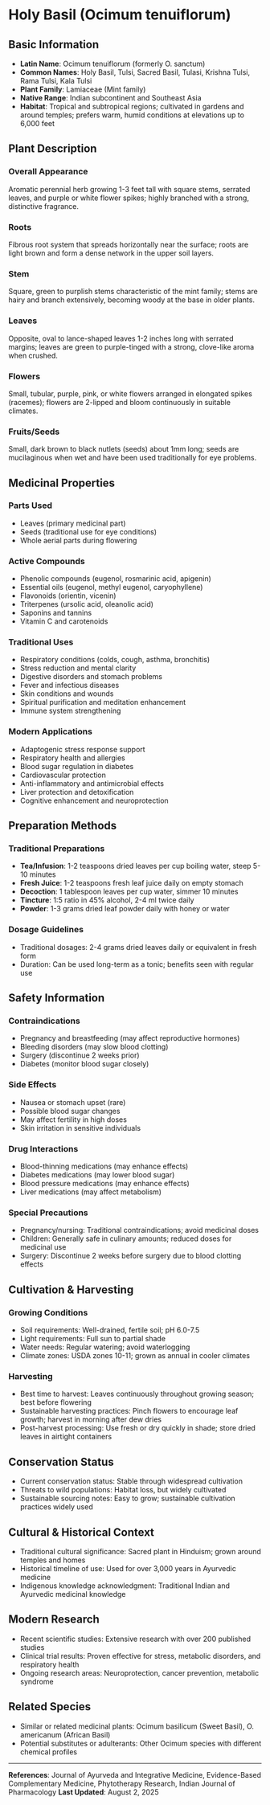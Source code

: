 # Holy Basil (Ocimum tenuiflorum)

## Basic Information
- **Latin Name**: Ocimum tenuiflorum (formerly O. sanctum)
- **Common Names**: Holy Basil, Tulsi, Sacred Basil, Tulasi, Krishna Tulsi, Rama Tulsi, Kala Tulsi
- **Plant Family**: Lamiaceae (Mint family)
- **Native Range**: Indian subcontinent and Southeast Asia
- **Habitat**: Tropical and subtropical regions; cultivated in gardens and around temples; prefers warm, humid conditions at elevations up to 6,000 feet

## Plant Description

### Overall Appearance
Aromatic perennial herb growing 1-3 feet tall with square stems, serrated leaves, and purple or white flower spikes; highly branched with a strong, distinctive fragrance.

### Roots
Fibrous root system that spreads horizontally near the surface; roots are light brown and form a dense network in the upper soil layers.

### Stem
Square, green to purplish stems characteristic of the mint family; stems are hairy and branch extensively, becoming woody at the base in older plants.

### Leaves
Opposite, oval to lance-shaped leaves 1-2 inches long with serrated margins; leaves are green to purple-tinged with a strong, clove-like aroma when crushed.

### Flowers
Small, tubular, purple, pink, or white flowers arranged in elongated spikes (racemes); flowers are 2-lipped and bloom continuously in suitable climates.

### Fruits/Seeds
Small, dark brown to black nutlets (seeds) about 1mm long; seeds are mucilaginous when wet and have been used traditionally for eye problems.

## Medicinal Properties

### Parts Used
- Leaves (primary medicinal part)
- Seeds (traditional use for eye conditions)
- Whole aerial parts during flowering

### Active Compounds
- Phenolic compounds (eugenol, rosmarinic acid, apigenin)
- Essential oils (eugenol, methyl eugenol, caryophyllene)
- Flavonoids (orientin, vicenin)
- Triterpenes (ursolic acid, oleanolic acid)
- Saponins and tannins
- Vitamin C and carotenoids

### Traditional Uses
- Respiratory conditions (colds, cough, asthma, bronchitis)
- Stress reduction and mental clarity
- Digestive disorders and stomach problems
- Fever and infectious diseases
- Skin conditions and wounds
- Spiritual purification and meditation enhancement
- Immune system strengthening

### Modern Applications
- Adaptogenic stress response support
- Respiratory health and allergies
- Blood sugar regulation in diabetes
- Cardiovascular protection
- Anti-inflammatory and antimicrobial effects
- Liver protection and detoxification
- Cognitive enhancement and neuroprotection

## Preparation Methods

### Traditional Preparations
- **Tea/Infusion**: 1-2 teaspoons dried leaves per cup boiling water, steep 5-10 minutes
- **Fresh Juice**: 1-2 teaspoons fresh leaf juice daily on empty stomach
- **Decoction**: 1 tablespoon leaves per cup water, simmer 10 minutes
- **Tincture**: 1:5 ratio in 45% alcohol, 2-4 ml twice daily
- **Powder**: 1-3 grams dried leaf powder daily with honey or water

### Dosage Guidelines
- Traditional dosages: 2-4 grams dried leaves daily or equivalent in fresh form
- Duration: Can be used long-term as a tonic; benefits seen with regular use

## Safety Information

### Contraindications
- Pregnancy and breastfeeding (may affect reproductive hormones)
- Bleeding disorders (may slow blood clotting)
- Surgery (discontinue 2 weeks prior)
- Diabetes (monitor blood sugar closely)

### Side Effects
- Nausea or stomach upset (rare)
- Possible blood sugar changes
- May affect fertility in high doses
- Skin irritation in sensitive individuals

### Drug Interactions
- Blood-thinning medications (may enhance effects)
- Diabetes medications (may lower blood sugar)
- Blood pressure medications (may enhance effects)
- Liver medications (may affect metabolism)

### Special Precautions
- Pregnancy/nursing: Traditional contraindications; avoid medicinal doses
- Children: Generally safe in culinary amounts; reduced doses for medicinal use
- Surgery: Discontinue 2 weeks before surgery due to blood clotting effects

## Cultivation & Harvesting

### Growing Conditions
- Soil requirements: Well-drained, fertile soil; pH 6.0-7.5
- Light requirements: Full sun to partial shade
- Water needs: Regular watering; avoid waterlogging
- Climate zones: USDA zones 10-11; grown as annual in cooler climates

### Harvesting
- Best time to harvest: Leaves continuously throughout growing season; best before flowering
- Sustainable harvesting practices: Pinch flowers to encourage leaf growth; harvest in morning after dew dries
- Post-harvest processing: Use fresh or dry quickly in shade; store dried leaves in airtight containers

## Conservation Status
- Current conservation status: Stable through widespread cultivation
- Threats to wild populations: Habitat loss, but widely cultivated
- Sustainable sourcing notes: Easy to grow; sustainable cultivation practices widely used

## Cultural & Historical Context
- Traditional cultural significance: Sacred plant in Hinduism; grown around temples and homes
- Historical timeline of use: Used for over 3,000 years in Ayurvedic medicine
- Indigenous knowledge acknowledgment: Traditional Indian and Ayurvedic medicinal knowledge

## Modern Research
- Recent scientific studies: Extensive research with over 200 published studies
- Clinical trial results: Proven effective for stress, metabolic disorders, and respiratory health
- Ongoing research areas: Neuroprotection, cancer prevention, metabolic syndrome

## Related Species
- Similar or related medicinal plants: Ocimum basilicum (Sweet Basil), O. americanum (African Basil)
- Potential substitutes or adulterants: Other Ocimum species with different chemical profiles

---

**References**: Journal of Ayurveda and Integrative Medicine, Evidence-Based Complementary Medicine, Phytotherapy Research, Indian Journal of Pharmacology
**Last Updated**: August 2, 2025